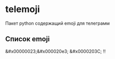 # telemoji
Пакет python содержащий emoji для телеграмм

## Список emoji
<!-- emoji list start -->
&#x00000023;&#x000020e3;
&#x0000203C;
&#x203C;
<!-- emoji list end -->